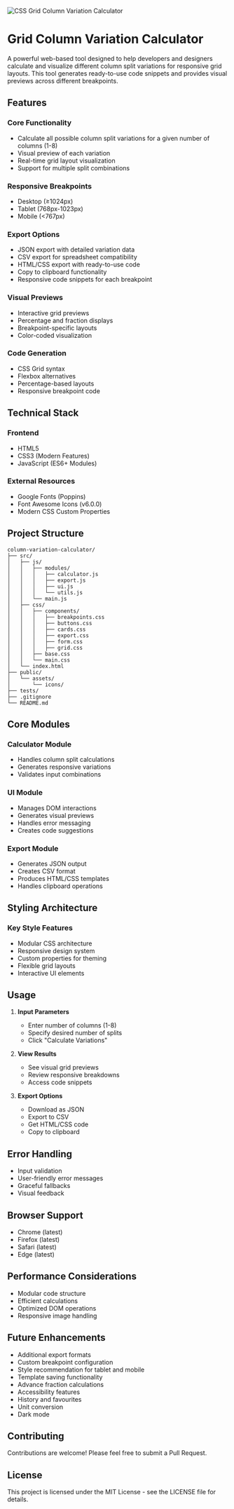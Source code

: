 ![CSS Grid Column Variation Calculator](/repository/assets/grid-column-variation-calculator?raw=true "Grid Column Variation Calculator")

# Grid Column Variation Calculator

A powerful web-based tool designed to help developers and designers calculate and visualize different column split variations for responsive grid layouts. This tool generates ready-to-use code snippets and provides visual previews across different breakpoints.

## Features

### Core Functionality
- Calculate all possible column split variations for a given number of columns (1-8)
- Visual preview of each variation
- Real-time grid layout visualization
- Support for multiple split combinations

### Responsive Breakpoints
- Desktop (≥1024px)
- Tablet (768px-1023px)
- Mobile (<767px)

### Export Options
- JSON export with detailed variation data
- CSV export for spreadsheet compatibility
- HTML/CSS export with ready-to-use code
- Copy to clipboard functionality
- Responsive code snippets for each breakpoint

### Visual Previews
- Interactive grid previews
- Percentage and fraction displays
- Breakpoint-specific layouts
- Color-coded visualization

### Code Generation
- CSS Grid syntax
- Flexbox alternatives
- Percentage-based layouts
- Responsive breakpoint code

## Technical Stack

### Frontend
- HTML5
- CSS3 (Modern Features)
- JavaScript (ES6+ Modules)

### External Resources
- Google Fonts (Poppins)
- Font Awesome Icons (v6.0.0)
- Modern CSS Custom Properties

## Project Structure

```
column-variation-calculator/
├── src/
│   ├── js/
│   │   ├── modules/
│   │   │   ├── calculator.js
│   │   │   ├── export.js
│   │   │   ├── ui.js
│   │   │   └── utils.js
│   │   └── main.js
│   ├── css/
│   │   ├── components/
│   │   │   ├── breakpoints.css
│   │   │   ├── buttons.css
│   │   │   ├── cards.css
│   │   │   ├── export.css
│   │   │   ├── form.css
│   │   │   ├── grid.css
│   │   ├── base.css
│   │   └── main.css
│   └── index.html
├── public/
│   └── assets/
│       └── icons/
├── tests/
├── .gitignore
└── README.md
```

## Core Modules

### Calculator Module
- Handles column split calculations
- Generates responsive variations
- Validates input combinations

### UI Module
- Manages DOM interactions
- Generates visual previews
- Handles error messaging
- Creates code suggestions

### Export Module
- Generates JSON output
- Creates CSV format
- Produces HTML/CSS templates
- Handles clipboard operations

## Styling Architecture

### Key Style Features
- Modular CSS architecture
- Responsive design system
- Custom properties for theming
- Flexible grid layouts
- Interactive UI elements

## Usage

1. **Input Parameters**
   - Enter number of columns (1-8)
   - Specify desired number of splits
   - Click "Calculate Variations"

2. **View Results**
   - See visual grid previews
   - Review responsive breakdowns
   - Access code snippets

3. **Export Options**
   - Download as JSON
   - Export to CSV
   - Get HTML/CSS code
   - Copy to clipboard

## Error Handling
- Input validation
- User-friendly error messages
- Graceful fallbacks
- Visual feedback

## Browser Support
- Chrome (latest)
- Firefox (latest)
- Safari (latest)
- Edge (latest)

## Performance Considerations
- Modular code structure
- Efficient calculations
- Optimized DOM operations
- Responsive image handling

## Future Enhancements
- Additional export formats
- Custom breakpoint configuration
- Style recommendation for tablet and mobile
- Template saving functionality
- Advance fraction calculations
- Accessibility features
- History and favourites
- Unit conversion
- Dark mode

## Contributing
Contributions are welcome! Please feel free to submit a Pull Request.

## License
This project is licensed under the MIT License - see the LICENSE file for details.


